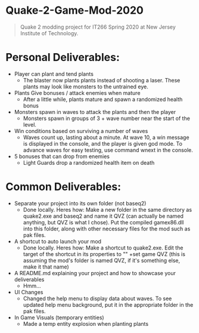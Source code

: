 # Quake-2-Game-Mod-2020

> Quake 2 modding project for IT266 Spring 2020 at New Jersey Institute of Technology.

# Personal Deliverables:
*	Player can plant and tend plants
    - The blaster now plants plants instead of shooting a laser. These plants may look like monsters to the untrained eye.
*	Plants Give bonuses / attack enemies when mature
    - After a little while, plants mature and spawn a randomized health bonus
*	Monsters spawn in waves to attack the plants and then the player
    - Monsters spawn in groups of 3 + wave number near the start of the level.
*	Win conditions based on surviving a number of waves
    - Waves count up, lasting about a minute. At wave 10, a win message is displayed in the console, and the player is given god mode. To advance waves for easy testing, use command wnext in the console.
*	5 bonuses that can drop from enemies
    - Light Guards drop a randomized health item on death

# Common Deliverables:
*	Separate your project into its own folder (not baseq2)
    - Done locally. Heres how: Make a new folder in the same directory as quake2.exe and baseq2 and name it QVZ (can actually be named anything, but QVZ is what I chose). Put the compiled gamex86.dll into this folder, along with other necessary files for the mod such as pak files. 
*	A shortcut to auto launch your mod
    - Done locally. Heres how: Make a shortcut to quake2.exe. Edit the target of the shortcut in its properties to "<path to quake2.exe>" +set game QVZ (this is assuming the mod's folder is named QVZ, if it's something else, make it that name) 
*	A README.md explaining your project and how to showcase your deliverables
    - Hmm...
*	UI Changes
    - Changed the help menu to display data about waves. To see updated help menu background, put it in the appropriate folder in the pak files.
*	In Game Visuals (temporary entities)
    - Made a temp entity explosion when planting plants
